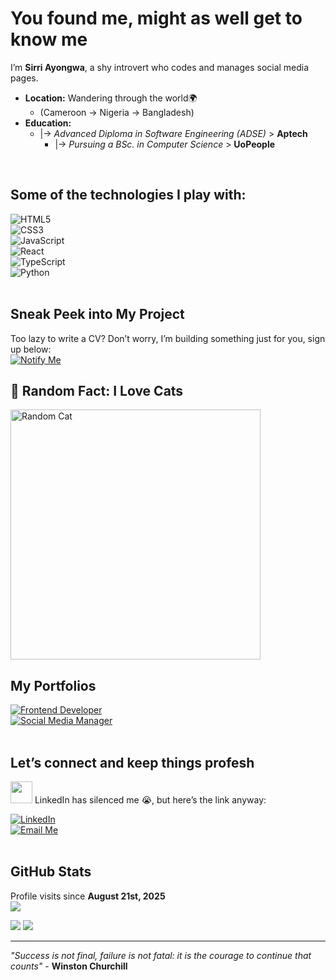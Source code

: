 # You found me, might as well get to know me

I’m **Sirri Ayongwa**, a shy introvert who codes and manages social media pages.  

- **Location:** Wandering through the world🌍
   - (Cameroon → Nigeria → Bangladesh)
- **Education:**  
   - |→ _Advanced Diploma in Software Engineering (ADSE)_ > **Aptech**  
       - |→ _Pursuing a BSc. in Computer Science_ > **UoPeople** 
<br>

## Some of the technologies I play with:  

![HTML5](https://img.shields.io/badge/HTML5-E34F26?style=for-the-badge&logo=html5&logoColor=white)  
![CSS3](https://img.shields.io/badge/CSS3-1572B6?style=for-the-badge&logo=css3&logoColor=white)  
![JavaScript](https://img.shields.io/badge/JavaScript-F7DF1E?style=for-the-badge&logo=javascript&logoColor=black)  
![React](https://img.shields.io/badge/React-61DAFB?style=for-the-badge&logo=react&logoColor=black)  
![TypeScript](https://img.shields.io/badge/TypeScript-3178C6?style=for-the-badge&logo=typescript&logoColor=white)  
![Python](https://img.shields.io/badge/Python-3776AB?style=for-the-badge&logo=python&logoColor=white)  
<br>

## Sneak Peek into My Project

Too lazy to write a CV? Don’t worry, I’m building something just for you, sign up below:
<br>
[![Notify Me](https://img.shields.io/badge/-Notify%20Me%20When%20This%20Launches-red?style=for-the-badge&logo=gmail&logoColor=white)](https://tr.ee/om_ciWqhe3)
<br>


## 🐾 Random Fact: I Love Cats   
<img src="https://images.pexels.com/photos/416160/pexels-photo-416160.jpeg" alt="Random Cat" width="400" height="400" />
<br>

## My Portfolios  
[![Frontend Developer](https://img.shields.io/badge/-Frontend%20Developer-943be7?style=for-the-badge&logo=vercel&logoColor=white)](https://sirri-portfolio.vercel.app/)  
[![Social Media Manager](https://img.shields.io/badge/-Social%20Media%20Manager-943be7?style=for-the-badge&logo=canva&logoColor=white)](https://sirri-ayongwa-social-media-manager.my.canva.site/)  
<br>

## Let’s connect and keep things profesh

<img src="https://cultofthepartyparrot.com/parrots/hd/laptop_parrot.gif" width="35" height="35"/> 
LinkedIn has silenced me 😭, but here’s the link anyway:

[![LinkedIn](https://img.shields.io/badge/-LinkedIn-0077B5?style=for-the-badge&logo=linkedin&logoColor=white)](https://www.linkedin.com/in/sirri-ayongwa/)  
[![Email Me](https://img.shields.io/badge/-Email%20Me-D14836?style=for-the-badge&logo=gmail&logoColor=white)](mailto:ayongwasirri@gmail.com)  
<br> 

## GitHub Stats  

Profile visits since **August 21st, 2025**  
![](https://count.getloli.com/get/@sirri-ayongwa.github.readme)

<img src="https://streak-stats.demolab.com/?user=sirri-ayongwa&theme=dark&mode=weekly" />  
<img src="https://github-readme-stats.vercel.app/api/top-langs/?username=sirri-ayongwa&layout=compact&theme=jolly" />  

---

_"Success is not final, failure is not fatal: it is the courage to continue that counts"_
    - **Winston Churchill**
